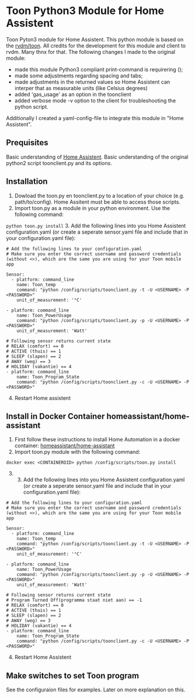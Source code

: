 # Toon Python3 Module for Home Assistent
Toon Pyton3 module for Home Assistent. This python module is based on the [rvdm/toon](https://github.com/rvdm/toon). All credits for the development for this module and client to rvdm. Many thnx for that.
The following changes I made to the original module:
- made this module Python3 compliant print-command is requirering ();
- made some adjustments regarding spacing and tabs;
- made adjustments in the returned values so Home Assistent can interper that as measurable units (like Celsius degrees)
- added 'gas_usage' as an option in the toonclient
- added verbose mode -v option to the client for troubleshooting the python script.

Additionally I created a yaml-config-file to integrate this module in "Home Assistent".

## Prequisites
Basic understanding of [Home Assistent](https://homeassistent.io).
Basic understanding of the original python2 script toonclient.py and its options.

## Installation
1. Dowload the toon.py en toonclient.py to a location of your choice (e.g. path/to/config). Home Assitent must be able to access those scripts.
2. Import toon.py as a module in your python environment. Use the following command:

```python toon.py install```
3. Add the following lines into you Home Assistent configuration.yaml (or create a seperate sensor.yaml file and include that in your configuration.yaml file):
```
# Add the following lines to your configuration.yaml
# Make sure you enter the correct username and password credentials (without <>), which are the same you are using for your Toon mobile app

Sensor:
  - platform: command_line
    name: Toon_temp
    command: "python /config/scripts/toonclient.py -t -U <USERNAME> -P <PASSWORD>"
    unit_of_measurement: '°C'

- platform: command_line
    name: Toon_PowerUsage
    command: "python /config/scripts/toonclient.py -p -U <USERNAME> -P <PASSWORD>"
    unit_of_measurement: 'Watt'

# Following sensor returns current state
# RELAX (comfort) == 0
# ACTIVE (thuis) == 1
# SLEEP (slapen) == 2
# AWAY (weg) == 3
# HOLIDAY (vakantie) == 4
- platform: command_line
    name: Toon_Program_State
    command: "python /config/scripts/toonclient.py -c -U <USERNAME> -P <PASSWORD>"

```
4. Restart Home assistent



## Install in Docker Container homeassistant/home-assistant
1. First follow these instructions to install Home Automation in a docker container: [homeassistant/home-assistant](https://hithub.com/homeassistant/home-assistant)
2. Import toon.py module with the following command:

```
docker exec <CONTAINERDID> python /config/scripts/toon.py install
```
3. 3. Add the following lines into you Home Assistent configuration.yaml (or create a seperate sensor.yaml file and include that in your configuration.yaml file):
```
# Add the following lines to your configuration.yaml
# Make sure you enter the correct username and password credentials (without <>), which are the same you are using for your Toon mobile app

Sensor:
  - platform: command_line
    name: Toon_temp
    command: "python /config/scripts/toonclient.py -t -U <USERNAME> -P <PASSWORD>"
    unit_of_measurement: '°C'

- platform: command_line
    name: Toon_PowerUsage
    command: "python /config/scripts/toonclient.py -p -U <USERNAME> -P <PASSWORD>"
    unit_of_measurement: 'Watt'

# Following sensor returns current state
# Program Turned Off(programma staat niet aan) == -1
# RELAX (comfort) == 0
# ACTIVE (thuis) == 1
# SLEEP (slapen) == 2
# AWAY (weg) == 3
# HOLIDAY (vakantie) == 4
- platform: command_line
    name: Toon_Program_State
    command: "python /config/scripts/toonclient.py -c -U <USERNAME> -P <PASSWORD>"

```
4. Restart Home Assistent

## Make switches to set Toon program
See the configuraion files for examples. Later on more explanation on this.

